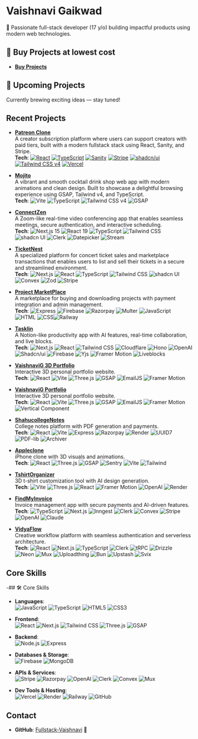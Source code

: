 # Vaishnavi Gaikwad
 
🚀 Passionate full-stack developer (17 y/o) building impactful products using modern web technologies. 
 
## 🎒 Buy Projects at lowest cost 
- **[Buy Projects](https://project-sell-production.up.railway.app/)**     
 
## 🧠 Upcoming Projects 
Currently brewing exciting ideas — stay tuned!
   
## Recent Projects


- **[Patreon Clone](https://patreon-omega.vercel.app/)**   
A creator subscription platform where users can support creators with paid tiers, built with a modern fullstack stack using React, Sanity, and Stripe.  
  **Tech**: [![React](https://img.shields.io/badge/React-20232A?logo=react&logoColor=61DAFB)](https://react.dev) [![TypeScript](https://img.shields.io/badge/TypeScript-3178C6?logo=typescript&logoColor=white)](https://www.typescriptlang.org) [![Sanity](https://img.shields.io/badge/Sanity-EF3A6B?logo=sanity&logoColor=white)](https://www.sanity.io) [![Stripe](https://img.shields.io/badge/Stripe-635BFF?logo=stripe&logoColor=white)](https://stripe.com) [![shadcn/ui](https://img.shields.io/badge/shadcn%2Fui-000000?logo=radixui&logoColor=white)](https://ui.shadcn.com) [![Tailwind CSS v4](https://img.shields.io/badge/Tailwind_CSS_v4-06B6D4?logo=tailwind-css&logoColor=white)](https://tailwindcss.com) [![Vercel](https://img.shields.io/badge/Vercel-000000?logo=vercel&logoColor=white)](https://vercel.com)


- **[Mojito](https://mojito-three.vercel.app/)**  
A vibrant and smooth cocktail drink shop web app with modern animations and clean design. Built to showcase a delightful browsing experience using GSAP, Tailwind v4, and TypeScript.      
  **Tech**: ![Vite](https://img.shields.io/badge/Vite-646CFF?logo=vite&logoColor=white) ![TypeScript](https://img.shields.io/badge/TypeScript-3178C6?logo=typescript&logoColor=white) ![Tailwind CSS v4](https://img.shields.io/badge/Tailwind_CSS_v4-06B6D4?logo=tailwind-css&logoColor=white) ![GSAP](https://img.shields.io/badge/GSAP-88CE02?logo=greensock&logoColor=black)


- **[ConnectZen](https://connectzen.vercel.app/)**  
  A Zoom-like real-time video conferencing app that enables seamless meetings, secure authentication, and interactive scheduling.  
  **Tech**: ![Next.js 15](https://img.shields.io/badge/Next.js_15-000000?logo=next.js&logoColor=white) ![React 19](https://img.shields.io/badge/React_19-61DAFB?logo=react&logoColor=black) ![TypeScript](https://img.shields.io/badge/TypeScript-3178C6?logo=typescript&logoColor=white) ![Tailwind CSS](https://img.shields.io/badge/Tailwind-06B6D4?logo=tailwind-css&logoColor=white) ![shadcn UI](https://img.shields.io/badge/shadcn_UI-000000?logo=shadcnui&logoColor=white) ![Clerk](https://img.shields.io/badge/Clerk-3C3C3C?logo=clerk&logoColor=white) ![Datepicker](https://img.shields.io/badge/Datepicker-FFB400?logo=calendar&logoColor=black) ![Stream](https://img.shields.io/badge/Stream-0061F2?logo=stream&logoColor=white)


- **[TicketNest](https://ticketnest-nine.vercel.app)**  
  A specialized platform for concert ticket sales and marketplace transactions that enables users to list and sell their tickets in a secure and streamlined environment.  
  **Tech**: ![Next.js](https://img.shields.io/badge/Next.js-000000?logo=next.js&logoColor=white) ![React](https://img.shields.io/badge/React-61DAFB?logo=react&logoColor=black) ![TypeScript](https://img.shields.io/badge/TypeScript-3178C6?logo=typescript&logoColor=white) ![Tailwind CSS](https://img.shields.io/badge/Tailwind-06B6D4?logo=tailwind-css&logoColor=white) ![shadcn UI](https://img.shields.io/badge/shadcn_UI-000000?logo=shadcnui&logoColor=white) ![Convex](https://img.shields.io/badge/Convex-FF6B6B?logo=convex&logoColor=white) ![Zod](https://img.shields.io/badge/Zod-3068B7?logo=zod&logoColor=white) ![Stripe](https://img.shields.io/badge/Stripe-635BFF?logo=stripe&logoColor=white)

- **[Project MarketPlace](https://project-sell-ten.vercel.app/index.html)**  
  A marketplace for buying and downloading projects with payment integration and admin management.  
  **Tech**: ![Express](https://img.shields.io/badge/Express-000000?logo=express&logoColor=white) ![Firebase](https://img.shields.io/badge/Firebase-FFCA28?logo=firebase&logoColor=black) ![Razorpay](https://img.shields.io/badge/Razorpay-0066FF?logo=razorpay&logoColor=white) ![Multer](https://img.shields.io/badge/Multer-323330?logo=node.js&logoColor=white) ![JavaScript](https://img.shields.io/badge/JavaScript-F7DF1E?logo=javascript&logoColor=black) ![HTML](https://img.shields.io/badge/HTML-E34F26?logo=html5&logoColor=white) ![CSS](https://img.shields.io/badge/CSS-1572B6?logo=css3&logoColor=white)![Railway](https://img.shields.io/badge/Railway-0B0D0F?logo=railway&logoColor=white)


- **[Tasklin](https://tasklin-pearl.vercel.app)**  
  A Notion-like productivity app with AI features, real-time collaboration, and live blocks.  
  **Tech**:  ![Next.js](https://img.shields.io/badge/Next.js-000000?logo=nextdotjs&logoColor=white)  ![React](https://img.shields.io/badge/React-61DAFB?logo=react&logoColor=black)    ![Tailwind CSS](https://img.shields.io/badge/TailwindCSS-06B6D4?logo=tailwindcss&logoColor=white)   ![Cloudflare](https://img.shields.io/badge/Cloudflare-F38020?logo=cloudflare&logoColor=white)   ![Hono](https://img.shields.io/badge/Hono-000000?logo=cloudflarepages&logoColor=white)   ![OpenAI](https://img.shields.io/badge/OpenAI-412991?logo=openai&logoColor=white)   ![Shadcn/ui](https://img.shields.io/badge/shadcn--ui-000000?logo=vercel&logoColor=white)   ![Firebase](https://img.shields.io/badge/Firebase-FFCA28?logo=firebase&logoColor=black)  ![Yjs](https://img.shields.io/badge/Yjs-000000?logo=databricks&logoColor=white)   ![Framer Motion](https://img.shields.io/badge/Framer--Motion-EF008C?logo=framer&logoColor=white)  ![Liveblocks](https://img.shields.io/badge/Liveblocks-000000?logo=liveblocks&logoColor=white)


- **[VaishnaviG 3D Portfolio](https://vaishnavig-3d-portfolio.vercel.app)**  
  Interactive 3D personal portfolio website.  
  **Tech**:    ![React](https://img.shields.io/badge/React-61DAFB?logo=react&logoColor=black)    ![Vite](https://img.shields.io/badge/Vite-646CFF?logo=vite&logoColor=white)   ![Three.js](https://img.shields.io/badge/Three.js-000000?logo=three.js&logoColor=white)    ![GSAP](https://img.shields.io/badge/GSAP-88CE02?logo=greensock&logoColor=white)    ![EmailJS](https://img.shields.io/badge/EmailJS-2B72EE?logo=email&logoColor=white)    ![Framer Motion](https://img.shields.io/badge/Framer--Motion-EF008C?logo=framer&logoColor=white)

- **[VaishnaviG Portfolio](https://vaishnavigportfolio.vercel.app/)**  
  Interactive 3D personal portfolio website.  
  **Tech**:    ![React](https://img.shields.io/badge/React-61DAFB?logo=react&logoColor=black)    ![Vite](https://img.shields.io/badge/Vite-646CFF?logo=vite&logoColor=white)   ![Three.js](https://img.shields.io/badge/Three.js-000000?logo=three.js&logoColor=white)    ![GSAP](https://img.shields.io/badge/GSAP-88CE02?logo=greensock&logoColor=white)    ![EmailJS](https://img.shields.io/badge/EmailJS-2B72EE?logo=email&logoColor=white)    ![Framer Motion](https://img.shields.io/badge/Framer--Motion-EF008C?logo=framer&logoColor=white) ![Vertical Component](https://img.shields.io/badge/Vertical--Component-CB38FF?style=flat&logo=react&logoColor=white)

  
- **[ShahucollegeNotes](https://shahucollegenotes.vercel.app/)**  
  College notes platform with PDF generation and payments.  
  **Tech**: ![React](https://img.shields.io/badge/React-61DAFB?logo=react&logoColor=black) ![Vite](https://img.shields.io/badge/Vite-646CFF?logo=vite&logoColor=white) ![Express](https://img.shields.io/badge/Express-000000?logo=express&logoColor=white) ![Razorpay](https://img.shields.io/badge/Razorpay-0202B7?logo=razorpay&logoColor=white) ![Render](https://img.shields.io/badge/Render-46E3B7?logo=render&logoColor=white) ![UUID7](https://img.shields.io/badge/UUID7-000000?logo=uuid&logoColor=white) ![PDF-lib](https://img.shields.io/badge/PDF--lib-FF0000?logo=pdf&logoColor=white) ![Archiver](https://img.shields.io/badge/Archiver-000000?logo=archiver&logoColor=white)

- **[Appleclone](https://appleiphoneclone-nu.vercel.app/)**  
  iPhone clone with 3D visuals and animations.  
  **Tech**: ![React](https://img.shields.io/badge/React-61DAFB?logo=react&logoColor=black) ![Three.js](https://img.shields.io/badge/Three.js-000000?logo=three.js&logoColor=white) ![GSAP](https://img.shields.io/badge/GSAP-88CE02?logo=greensock&logoColor=black) ![Sentry](https://img.shields.io/badge/Sentry-362D59?logo=sentry&logoColor=white) ![Vite](https://img.shields.io/badge/Vite-646CFF?logo=vite&logoColor=white) ![Tailwind](https://img.shields.io/badge/Tailwind_CSS-38B2AC?logo=tailwind-css&logoColor=white)
  
- **[TshirtOrganizer](https://tshirtorganizer.vercel.app/)**  
  3D t-shirt customization tool with AI design generation.  
  **Tech**: ![Vite](https://img.shields.io/badge/Vite-646CFF?logo=vite&logoColor=white) ![Three.js](https://img.shields.io/badge/Three.js-000000?logo=three.js&logoColor=white) ![React](https://img.shields.io/badge/React-61DAFB?logo=react&logoColor=black) ![Framer Motion](https://img.shields.io/badge/Framer_Motion-0055FF?logo=framer&logoColor=white) ![OpenAI](https://img.shields.io/badge/OpenAI-4E5BFF?logo=openai&logoColor=white) ![Render](https://img.shields.io/badge/Render-46E3B7?logo=render&logoColor=white)

- **[FindMyInvoice](https://findmyinvoice.vercel.app)**  
  Invoice management app with secure payments and AI-driven features.  
  **Tech**: ![TypeScript](https://img.shields.io/badge/TypeScript-007acc?logo=typescript&logoColor=white) ![Next.js](https://img.shields.io/badge/Next.js-000000?logo=next.js&logoColor=white) ![Inngest](https://img.shields.io/badge/Inngest-2D2D2D?logo=ingest&logoColor=F9C52A) ![Clerk](https://img.shields.io/badge/Clerk-000000?logo=clerk&logoColor=ffffff) ![Convex](https://img.shields.io/badge/Convex-1A1A1A?logo=convex&logoColor=F2F2F2) ![Stripe](https://img.shields.io/badge/Stripe-008C53?logo=stripe&logoColor=white) ![OpenAI](https://img.shields.io/badge/OpenAI-4E5BFF?logo=openai&logoColor=white) ![Claude](https://img.shields.io/badge/Claude-000000?logo=claude&logoColor=00FF00)

- **[VidyaFlow](https://vidyaflow.vercel.app)**  
  Creative workflow platform with seamless authentication and serverless architecture.  
  **Tech**: ![React](https://img.shields.io/badge/React-61DAFB?logo=react&logoColor=black) ![Next.js](https://img.shields.io/badge/Next.js-000000?logo=next.js&logoColor=white) ![TypeScript](https://img.shields.io/badge/TypeScript-007acc?logo=typescript&logoColor=white) ![Clerk](https://img.shields.io/badge/Clerk-000000?logo=clerk&logoColor=ffffff) ![tRPC](https://img.shields.io/badge/tRPC-000000?logo=tRPC&logoColor=FFFFFF) ![Drizzle](https://img.shields.io/badge/Drizzle-00A1F1?logo=drizzle&logoColor=white) ![Neon](https://img.shields.io/badge/Neon-0A0A0A?logo=neon&logoColor=white) ![Mux](https://img.shields.io/badge/Mux-1C1E24?logo=mux&logoColor=white) ![Uploadthing](https://img.shields.io/badge/Uploadthing-000000?logo=uploadthing&logoColor=FFFFFF) ![Bun](https://img.shields.io/badge/Bun-0A0A0A?logo=bun&logoColor=white) ![Upstash](https://img.shields.io/badge/Upstash-00C3F3?logo=upstash&logoColor=black) ![Svix](https://img.shields.io/badge/Svix-0061F2?logo=svix&logoColor=white)

## Core Skills
-## 🛠 Core Skills

- **Languages**:  
  ![JavaScript](https://img.shields.io/badge/JavaScript-F7DF1E?logo=javascript&logoColor=black)  ![TypeScript](https://img.shields.io/badge/TypeScript-3178C6?logo=typescript&logoColor=white)  ![HTML5](https://img.shields.io/badge/HTML5-E34F26?logo=html5&logoColor=white)  ![CSS3](https://img.shields.io/badge/CSS3-1572B6?logo=css3&logoColor=white)

- **Frontend**:  
  ![React](https://img.shields.io/badge/React-61DAFB?logo=react&logoColor=black) ![Next.js](https://img.shields.io/badge/Next.js-000000?logo=next.js&logoColor=white)  ![Tailwind CSS](https://img.shields.io/badge/TailwindCSS-06B6D4?logo=tailwindcss&logoColor=white)   ![Three.js](https://img.shields.io/badge/Three.js-000?logo=three.js&logoColor=white)  ![GSAP](https://img.shields.io/badge/GSAP-88CE02?logo=greensock&logoColor=white)

- **Backend**:  
  ![Node.js](https://img.shields.io/badge/Node.js-339933?logo=node.js&logoColor=white)  ![Express](https://img.shields.io/badge/Express.js-000000?logo=express&logoColor=white)

- **Databases & Storage**:  
  ![Firebase](https://img.shields.io/badge/Firebase-FFCA28?logo=firebase&logoColor=black)   ![MongoDB](https://img.shields.io/badge/MongoDB-47A248?logo=mongodb&logoColor=white)

- **APIs & Services**:  
  ![Stripe](https://img.shields.io/badge/Stripe-635BFF?logo=stripe&logoColor=white)  ![Razorpay](https://img.shields.io/badge/Razorpay-0202B7?logo=razorpay&logoColor=white)  ![OpenAI](https://img.shields.io/badge/OpenAI-412991?logo=openai&logoColor=white)  ![Clerk](https://img.shields.io/badge/Clerk-000?logo=clerk&logoColor=white)  ![Convex](https://img.shields.io/badge/Convex-000000?logo=convex&logoColor=white)  ![Mux](https://img.shields.io/badge/Mux-1C1E24?logo=mux&logoColor=white)

- **Dev Tools & Hosting**:  
  ![Vercel](https://img.shields.io/badge/Vercel-000?logo=vercel&logoColor=white)  ![Render](https://img.shields.io/badge/Render-46E3B7?logo=render&logoColor=black)  ![Railway](https://img.shields.io/badge/Railway-0B0D0E?logo=railway&logoColor=white)  ![GitHub](https://img.shields.io/badge/GitHub-181717?logo=github&logoColor=white)


## Contact
- **GitHub**: [Fullstack-Vaishnavi](https://github.com/Fullstack-Vaishnavi) 🐙
